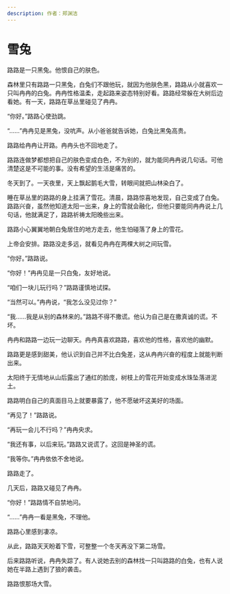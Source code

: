 ```yaml
---
description: 作者：郑渊洁
---
```


# 雪兔

路路是一只黑兔。他恨自己的肤色。

森林里只有路路一只黑兔，白兔们不跟他玩，就因为他肤色黑，路路从小就喜欢一只叫冉冉的白兔。冉冉性格温柔，走起路来姿态特别好看。路路经常躲在大树后边看她。有一天，路路在草丛里碰见了冉冉。

“你好。”路路心使劲跳。

“……”冉冉见是黑兔，没吭声。从小爸爸就告诉她，白兔比黑兔高贵。

路路给冉冉让开路。冉冉头也不回地走了。

路路连做梦都想把自己的肤色变成白色，不为别的，就为能同冉冉说几句话。可他清楚这是不可能的事。没有希望的生活是痛苦的。

冬天到了。一天夜里，天上飘起鹅毛大雪，转眼间就把山林染白了。

睡在草丛里的路路的身上挂满了雪花。清晨，路路惊喜地发现，自己变成了白兔。路路兴奋，虽然他知道太阳一出来，身上的雪就会融化，但他只要能同冉冉说上几句话，他就满足了，路路祈祷太阳晚些出来。

路路小心翼翼地朝白兔居住的地方走去，他生怕碰落了身上的雪花。

上帝会安排。路路没走多远，就看见冉冉在两棵大树之间玩雪。

“你好。”路路说。

“你好！”冉冉见是一只白兔，友好地说。

“咱们一块儿玩行吗？”路路谨慎地试探。

“当然可以。”冉冉说，“我怎么没见过你？”

“我……我是从别的森林来的。”路路不得不撒谎。他认为自己是在撒真诚的谎。不坏。

冉冉和路路一边玩一边聊天。冉冉真喜欢路路，喜欢他的性格，喜欢他的幽默。

路路更是感到甜美，他认识到自己并不比白兔差，这从冉冉兴奋的程度上就能判断出来。

太阳终于无情地从山后露出了通红的脸庞，树枝上的雪花开始变成水珠坠落进泥土。

路路明白自己的真面目马上就要暴露了，他不愿破坏这美好的场面。

“再见了！”路路说。

“再玩一会儿不行吗？”冉冉央求。

“我还有事，以后来玩。”路路又说谎了。这回是神圣的谎。

“我等你。”冉冉依依不舍地说。

路路走了。

几天后，路路又碰见了冉冉。

“你好！”路路情不自禁地问。

“……”冉冉一看是黑兔，不理他。

路路心里感到凄凉。

从此，路路天天盼着下雪，可整整一个冬天再没下第二场雪。

后来路路听说，冉冉失踪了。有人说她去别的森林找一只叫路路的白兔，也有人说她在半路上遇到了狼的袭击。

路路恨那场大雪。

